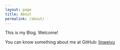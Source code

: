 ```yaml
---
layout: page
title: About
permalink: /about/
---
```


This is my Blog. Welcome!

You can know something about me at GitHub:
[linweiyu][mygithub] 

[mygithub]: https://github.com/jekyll

